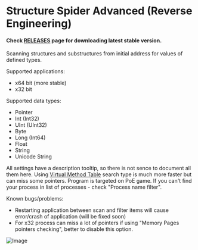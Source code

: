 # Structure Spider Advanced (Reverse Engineering)

#### Check [RELEASES](https://github.com/Stridemann/StructureSpiderAdvanced/releases) page for downloading latest stable version.

Scanning structures and substructures from initial address for values of defined types.

Supported applications:
- x64 bit (more stable)
- x32 bit

Supported data types:
- Pointer
- Int (Int32)
- UInt (UInt32)
- Byte
- Long (Int64)
- Float
- String
- Unicode String


All settings have a description tooltip, so there is not sence to document all them here.
Using [Virtual Method Table](https://en.wikipedia.org/wiki/Virtual_method_table) search type is much more faster but can miss some pointers.
Program is targeted on PoE game. If you can't find your process in list of processes  - check "Process name filter".

Known bugs/problems:
- Restarting application between scan and filter items will cause error/crash of application (will be fixed soon)
- For x32 process can miss a lot of pointers if using "Memory Pages pointers checking", better to disable this option.


![Image](https://raw.githubusercontent.com/Stridemann/StructureSpiderAdvanced/master/Screenshot2.png)
